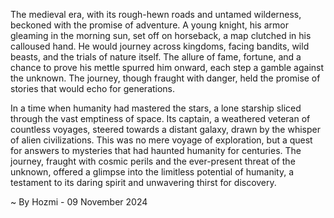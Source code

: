 
The medieval era, with its rough-hewn roads and untamed wilderness, beckoned with the promise of adventure. A young knight, his armor gleaming in the morning sun, set off on horseback, a map clutched in his calloused hand. He would journey across kingdoms, facing bandits, wild beasts, and the trials of nature itself. The allure of fame, fortune, and a chance to prove his mettle spurred him onward, each step a gamble against the unknown. The journey, though fraught with danger, held the promise of stories that would echo for generations.

In a time when humanity had mastered the stars, a lone starship sliced through the vast emptiness of space. Its captain, a weathered veteran of countless voyages, steered towards a distant galaxy, drawn by the whisper of alien civilizations. This was no mere voyage of exploration, but a quest for answers to mysteries that had haunted humanity for centuries. The journey, fraught with cosmic perils and the ever-present threat of the unknown, offered a glimpse into the limitless potential of humanity, a testament to its daring spirit and unwavering thirst for discovery. 

~ By Hozmi - 09 November 2024

